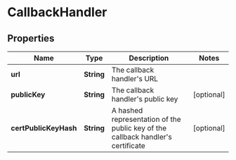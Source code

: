 

# CallbackHandler


## Properties

| Name | Type | Description | Notes |
|------------ | ------------- | ------------- | -------------|
|**url** | **String** | The callback handler&#39;s URL |  |
|**publicKey** | **String** | The callback handler&#39;s public key |  [optional] |
|**certPublicKeyHash** | **String** | A hashed representation of the public key of the callback handler&#39;s certificate |  [optional] |



